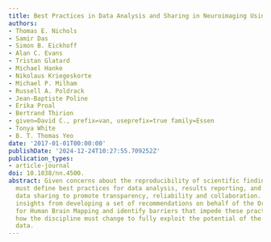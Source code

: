 ```yaml
---
title: Best Practices in Data Analysis and Sharing in Neuroimaging Using MRI
authors:
- Thomas E. Nichols
- Samir Das
- Simon B. Eickhoff
- Alan C. Evans
- Tristan Glatard
- Michael Hanke
- Nikolaus Kriegeskorte
- Michael P. Milham
- Russell A. Poldrack
- Jean-Baptiste Poline
- Erika Proal
- Bertrand Thirion
- given=David C., prefix=van, useprefix=true family=Essen
- Tonya White
- B. T. Thomas Yeo
date: '2017-01-01T00:00:00'
publishDate: '2024-12-24T10:27:55.709252Z'
publication_types:
- article-journal
doi: 10.1038/nn.4500.
abstract: Given concerns about the reproducibility of scientific findings, neuroimaging
  must define best practices for data analysis, results reporting, and algorithm and
  data sharing to promote transparency, reliability and collaboration. We describe
  insights from developing a set of recommendations on behalf of the Organization
  for Human Brain Mapping and identify barriers that impede these practices, including
  how the discipline must change to fully exploit the potential of the world's neuroimaging
  data.
---
```

